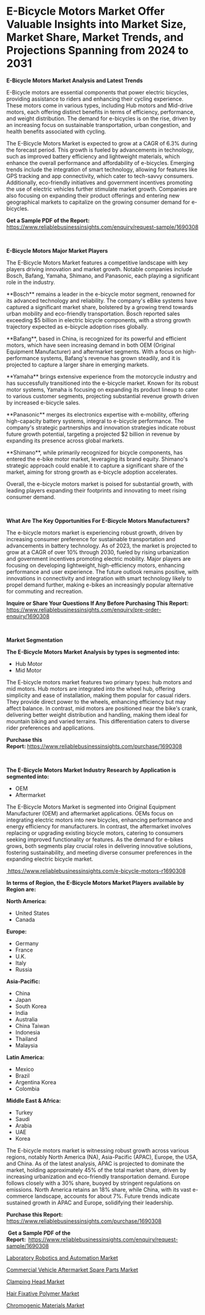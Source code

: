 <p><h1>E-Bicycle Motors Market Offer Valuable Insights into Market Size, Market Share, Market Trends, and Projections Spanning from 2024 to 2031</h1></p><p><strong>E-Bicycle Motors Market Analysis and Latest Trends</strong></p>
<p><p>E-Bicycle motors are essential components that power electric bicycles, providing assistance to riders and enhancing their cycling experience. These motors come in various types, including Hub motors and Mid-drive motors, each offering distinct benefits in terms of efficiency, performance, and weight distribution. The demand for e-bicycles is on the rise, driven by an increasing focus on sustainable transportation, urban congestion, and health benefits associated with cycling.</p><p>The E-Bicycle Motors Market is expected to grow at a CAGR of 6.3% during the forecast period. This growth is fueled by advancements in technology, such as improved battery efficiency and lightweight materials, which enhance the overall performance and affordability of e-bicycles. Emerging trends include the integration of smart technology, allowing for features like GPS tracking and app connectivity, which cater to tech-savvy consumers. Additionally, eco-friendly initiatives and government incentives promoting the use of electric vehicles further stimulate market growth. Companies are also focusing on expanding their product offerings and entering new geographical markets to capitalize on the growing consumer demand for e-bicycles.</p></p>
<p><strong>Get a Sample PDF of the Report:&nbsp;</strong> <a href="https://www.reliablebusinessinsights.com/enquiry/request-sample/1690308?utm_campaign=102&utm_medium=2&utm_source=Github&utm_content=ia&utm_term=19112024&utm_id=e-bicycle-motors">https://www.reliablebusinessinsights.com/enquiry/request-sample/1690308</a></p>
<p>&nbsp;</p>
<p><strong>E-Bicycle Motors Major Market Players</strong></p>
<p><p>The E-Bicycle Motors Market features a competitive landscape with key players driving innovation and market growth. Notable companies include Bosch, Bafang, Yamaha, Shimano, and Panasonic, each playing a significant role in the industry.</p><p>**Bosch** remains a leader in the e-bicycle motor segment, renowned for its advanced technology and reliability. The company's eBike systems have captured a significant market share, bolstered by a growing trend towards urban mobility and eco-friendly transportation. Bosch reported sales exceeding $5 billion in electric bicycle components, with a strong growth trajectory expected as e-bicycle adoption rises globally.</p><p>**Bafang**, based in China, is recognized for its powerful and efficient motors, which have seen increasing demand in both OEM (Original Equipment Manufacturer) and aftermarket segments. With a focus on high-performance systems, Bafang's revenue has grown steadily, and it is projected to capture a larger share in emerging markets.</p><p>**Yamaha** brings extensive experience from the motorcycle industry and has successfully transitioned into the e-bicycle market. Known for its robust motor systems, Yamaha is focusing on expanding its product lineup to cater to various customer segments, projecting substantial revenue growth driven by increased e-bicycle sales.</p><p>**Panasonic** merges its electronics expertise with e-mobility, offering high-capacity battery systems, integral to e-bicycle performance. The company's strategic partnerships and innovation strategies indicate robust future growth potential, targeting a projected $2 billion in revenue by expanding its presence across global markets.</p><p>**Shimano**, while primarily recognized for bicycle components, has entered the e-bike motor market, leveraging its brand equity. Shimano's strategic approach could enable it to capture a significant share of the market, aiming for strong growth as e-bicycle adoption accelerates.</p><p>Overall, the e-bicycle motors market is poised for substantial growth, with leading players expanding their footprints and innovating to meet rising consumer demand.</p></p>
<p>&nbsp;</p>
<p><strong>What Are The Key Opportunities For E-Bicycle Motors Manufacturers?</strong></p>
<p><p>The e-bicycle motors market is experiencing robust growth, driven by increasing consumer preference for sustainable transportation and advancements in battery technology. As of 2023, the market is projected to grow at a CAGR of over 10% through 2030, fueled by rising urbanization and government incentives promoting electric mobility. Major players are focusing on developing lightweight, high-efficiency motors, enhancing performance and user experience. The future outlook remains positive, with innovations in connectivity and integration with smart technology likely to propel demand further, making e-bikes an increasingly popular alternative for commuting and recreation.</p></p>
<p><strong>Inquire or Share Your Questions If Any Before Purchasing This Report:</strong> <a href="https://www.reliablebusinessinsights.com/enquiry/pre-order-enquiry/1690308?utm_campaign=102&utm_medium=2&utm_source=Github&utm_content=ia&utm_term=19112024&utm_id=e-bicycle-motors">https://www.reliablebusinessinsights.com/enquiry/pre-order-enquiry/1690308</a></p>
<p>&nbsp;</p>
<p><strong>Market Segmentation</strong></p>
<p><strong>The E-Bicycle Motors Market Analysis by types is segmented into:</strong></p>
<p><ul><li>Hub Motor</li><li>Mid Motor</li></ul></p>
<p><p>The E-bicycle motors market features two primary types: hub motors and mid motors. Hub motors are integrated into the wheel hub, offering simplicity and ease of installation, making them popular for casual riders. They provide direct power to the wheels, enhancing efficiency but may affect balance. In contrast, mid motors are positioned near the bike's crank, delivering better weight distribution and handling, making them ideal for mountain biking and varied terrains. This differentiation caters to diverse rider preferences and applications.</p></p>
<p><strong>Purchase this Report:&nbsp;</strong><a href="https://www.reliablebusinessinsights.com/purchase/1690308?utm_campaign=102&utm_medium=2&utm_source=Github&utm_content=ia&utm_term=19112024&utm_id=e-bicycle-motors">https://www.reliablebusinessinsights.com/purchase/1690308</a></p>
<p>&nbsp;</p>
<p><strong>The E-Bicycle Motors Market Industry Research by Application is segmented into:</strong></p>
<p><ul><li>OEM</li><li>Aftermarket</li></ul></p>
<p><p>The E-Bicycle Motors Market is segmented into Original Equipment Manufacturer (OEM) and aftermarket applications. OEMs focus on integrating electric motors into new bicycles, enhancing performance and energy efficiency for manufacturers. In contrast, the aftermarket involves replacing or upgrading existing bicycle motors, catering to consumers seeking improved functionality or features. As the demand for e-bikes grows, both segments play crucial roles in delivering innovative solutions, fostering sustainability, and meeting diverse consumer preferences in the expanding electric bicycle market.</p></p>
<p><a href="https://www.reliablebusinessinsights.com/e-bicycle-motors-r1690308?utm_campaign=102&utm_medium=2&utm_source=Github&utm_content=ia&utm_term=19112024&utm_id=e-bicycle-motors">&nbsp;https://www.reliablebusinessinsights.com/e-bicycle-motors-r1690308</a></p>
<p><strong>In terms of Region, the E-Bicycle Motors Market Players available by Region are:</strong></p>
<p>
    <p> <strong> North America: </strong>
        <ul>
            <li>United States</li>
            <li>Canada</li>
        </ul>
        </p> 
    <p> <strong> Europe: </strong>
        <ul>
            <li>Germany</li>
            <li>France</li>
            <li>U.K.</li>
            <li>Italy</li>
            <li>Russia</li>
        </ul>
        </p> 
    <p> <strong> Asia-Pacific: </strong>
        <ul>
            <li>China</li>
            <li>Japan</li>
            <li>South Korea</li>
            <li>India</li>
            <li>Australia</li>
            <li>China Taiwan</li>
            <li>Indonesia</li>
            <li>Thailand</li>
            <li>Malaysia</li>
        </ul>
        </p> 
    <p> <strong> Latin America: </strong>
        <ul>
            <li>Mexico</li>
            <li>Brazil</li>
            <li>Argentina Korea</li>
            <li>Colombia</li>
        </ul>
        </p> 
    <p> <strong> Middle East & Africa: </strong>
        <ul>
            <li>Turkey</li>
            <li>Saudi</li>
            <li>Arabia</li>
            <li>UAE</li>
            <li>Korea</li>
        </ul>
    </p>
    </p>
<p><p>The E-bicycle motors market is witnessing robust growth across various regions, notably North America (NA), Asia-Pacific (APAC), Europe, the USA, and China. As of the latest analysis, APAC is projected to dominate the market, holding approximately 45% of the total market share, driven by increasing urbanization and eco-friendly transportation demand. Europe follows closely with a 30% share, buoyed by stringent regulations on emissions. North America retains an 18% share, while China, with its vast e-commerce landscape, accounts for about 7%. Future trends indicate sustained growth in APAC and Europe, solidifying their leadership.</p></p>
<p><strong>Purchase this Report: </strong><a href="https://www.reliablebusinessinsights.com/purchase/1690308?utm_campaign=102&utm_medium=2&utm_source=Github&utm_content=ia&utm_term=19112024&utm_id=e-bicycle-motors">https://www.reliablebusinessinsights.com/purchase/1690308</a></p>
<p>&nbsp;<strong>Get a Sample PDF of the Report:&nbsp;&nbsp;</strong><a href="https://www.reliablebusinessinsights.com/enquiry/request-sample/1690308?utm_campaign=102&utm_medium=2&utm_source=Github&utm_content=ia&utm_term=19112024&utm_id=e-bicycle-motors">https://www.reliablebusinessinsights.com/enquiry/request-sample/1690308</a></p>
<p><strong></strong></p>
<p><p><a href="https://issuu.com/reportprime-2/docs/laboratory-robotics-and-automation-_974ca9e55c6043?utm_campaign=102&utm_medium=2&utm_source=Github&utm_content=ia&utm_term=19112024&utm_id=e-bicycle-motors">Laboratory Robotics and Automation Market</a></p><p><a href="https://github.com/NargisHussain75/Market-Research-Report-List-1/blob/main/commercial-vehicle-aftermarket-spare-parts-market.md?utm_campaign=102&utm_medium=2&utm_source=Github&utm_content=ia&utm_term=19112024&utm_id=e-bicycle-motors">Commercial Vehicle Aftermarket Spare Parts Market</a></p><p><a href="https://github.com/FlorianWolf90/Market-Research-Report-List-1/blob/main/clamping-head-market.md?utm_campaign=102&utm_medium=2&utm_source=Github&utm_content=ia&utm_term=19112024&utm_id=e-bicycle-motors">Clamping Head Market</a></p><p><a href="https://www.linkedin.com/pulse/hair-fixative-polymer-market-size-segmentation-trends-growth-pjlge?utm_campaign=102&utm_medium=2&utm_source=Github&utm_content=ia&utm_term=19112024&utm_id=e-bicycle-motors">Hair Fixative Polymer Market</a></p><p><a href="https://www.linkedin.com/pulse/chromogenic-materials-market-innovations-trends-comprehensive-hljle?utm_campaign=102&utm_medium=2&utm_source=Github&utm_content=ia&utm_term=19112024&utm_id=e-bicycle-motors">Chromogenic Materials Market</a></p></p>